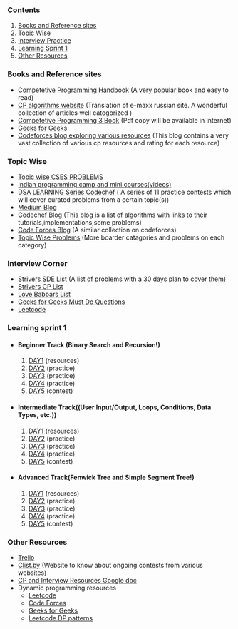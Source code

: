 ### Contents
1. [Books and Reference sites](#Books-and-Reference-sites)
2. [Topic Wise](#Topic-Wise)
3. [Interview Practice](#Interview-Corner)
4. [Learning Sprint 1](#Learning-Sprint-1)
5. [Other Resources](#Other-Links)

### Books and Reference sites
* [Competetive Programming Handbook](https://cses.fi/book/book.pdf)
   (A very popular book and easy to read)
* [CP algorithms website](http://cp-algorithms.com/) (Translation of e-maxx russian site. A wonderful collection of articles well catogorized )
* [Competetive Programming 3 Book](https://cpbook.net/) (Pdf copy will be available in internet)
* [Geeks for Geeks](https://www.geeksforgeeks.org/)
* [Codeforces blog exploring various resources](https://codeforces.com/blog/entry/23054) (This blog contains a very vast collection of various cp resources and rating for each resource)


### Topic Wise
  * [Topic wise CSES PROBLEMS](https://cses.fi/problemset/)
  * [Indian programming camp and mini courses(videos)](https://www.codechef.com/cptutorials)
  * [DSA LEARNING Series Codechef](https://www.codechef.com/LEARNDSA) ( A series of 11 practice contests which will cover curated problems from a certain topic(s))
  * [Medium Blog](https://medium.com/@karangujar43/best-resources-for-competitive-programming-algorithms-and-data-structures-730cb038e11b)
  * [Codechef Blog](https://discuss.codechef.com/t/data-structures-and-algorithms/6599) (This blog is a list of algorithms with links to their tutorials,implementations,some problems)
  * [Code Forces Blog](https://codeforces.com/blog/entry/57282) (A similar collection on codeforces)
  * [Topic Wise Problems](https://codeforces.com/blog/entry/55274) (More boarder catagories and problems on each category)

### Interview Corner
* [Strivers SDE List](https://docs.google.com/document/d/1SM92efk8oDl8nyVw8NHPnbGexTS9W-1gmTEYfEurLWQ/edit) (A list of problems with a 30 days plan to cover them)
* [Strivers CP List](https://docs.google.com/document/d/1vShwt8yXYUOgkF53-iYAuJXWR7Yi5VSJrW2xB49o0PM/edit)
* [Love Babbars List](https://drive.google.com/file/d/1FMdN_OCfOI0iAeDlqswCiC2DZzD4nPsb/view)
* [Geeks for Geeks Must Do Questions](https://www.geeksforgeeks.org/must-do-coding-questions-for-companies-like-amazon-microsoft-adobe/?ref=shm)
* [Leetcode](https://leetcode.com/problemset/top-interview-questions/)
### Learning sprint 1
  * #### Beginner Track (Binary Search and Recursion!)
    1. [DAY1](https://docs.google.com/document/d/1R40vEDNqf6VsOJ-ScOYKPEJzZXzTPwUh-_s9KhzsfVM/edit?usp=sharing) (resources)
    2. [DAY2](https://docs.google.com/document/d/1N4dgnwLmfgqHAWl6xEdzNWp6bTM_sDQiHTzxrZ5Ht1s) (practice)
    3. [DAY3](https://docs.google.com/document/d/1Rvf3Et_jr6S64JAXZO2YbJoh53ss2b-eptOrTd2OSIg) (practice)
    4. [DAY4](https://docs.google.com/document/d/1Dp7MEx0AzdZwTzq1hTZhDkiBLJCvJZN6Snc4X6i5rnk) (practice)
    5. [DAY5](https://www.codechef.com/BGNR2020) (contest)
  * #### Intermediate Track((User Input/Output, Loops, Conditions, Data Types, etc.))
    1. [DAY1](https://docs.google.com/document/d/1yiy8939sbFf5GmENTHhr0khpk0PXwRQdyJ1uDr80N1U/edit?usp=sharing) (resources)
    2. [DAY2](https://docs.google.com/document/d/18HevAmjZSX2W0BD1aINi8mcDBMyfKyf9AK_lCjafEm0) (practice)
    3. [DAY3](https://docs.google.com/document/d/1MCXSHMQdQzP2HsOTQSPDIJ8GKW78WogAPKPA8rPUshM ) (practice)
    4. [DAY4](https://docs.google.com/document/d/14TAr08S8LWWBgtAdqWmEc2XPa_neu6BaujjvI49Lhhc ) (practice)
    5. [DAY5](https://www.codechef.com/INTM2020) (contest)
  * #### Advanced Track(Fenwick Tree and Simple Segment Tree!)
    1. [DAY1](https://docs.google.com/document/d/11hX_nJEnbjTs8iglczWnnfWwW7BsoyLPq7ZUxUbrQZo/edit?usp=sharing) (resources)
    2. [DAY2](https://docs.google.com/document/d/1u_IHQxV0UhCyU0zSkLBo5LEqUVudTzyHY8KDTvtOX7w ) (practice)
    3. [DAY3](https://docs.google.com/document/d/1GUFhRVTgQcTUNVqYJaA0i0PoOddCjpILcEfaAELgiB8  ) (practice)
    4. [DAY4](https://docs.google.com/document/d/1nUDvN0j2Ozqihu4aWqOBT5wbzyYlJpB5-moCIxnbBZw ) (practice)
    5. [DAY5](https://www.codechef.com/ADVC2020) (contest)

### Other Resources
   * [Trello](https://trello.com/b/TWSfC3uS/competitive-programming)
   * [Clist.by](https://clist.by/) (Website to know about ongoing contests from various websites)
   * [CP and Interview Resources Google doc](https://docs.google.com/document/d/1haotfY0ZSobMq-ZaIqcN_U181-2z6oeyk0bbI_qzZEg/edit)
   * Dynamic programming resources
        - [Leetcode](https://leetcode.com/discuss/general-discussion/1000929/solved-all-dynamic-programming-dp-problems-in-7-months)
        - [Code Forces]( https://codeforces.com/group/t7UKRkTXSU/blog/entry/6526)
        - [Geeks for Geeks](https://www.geeksforgeeks.org/dynamic-programming/)
        - [Leetcode DP patterns](https://leetcode.com/discuss/general-discussion/458695/dynamic-programming-patterns)
